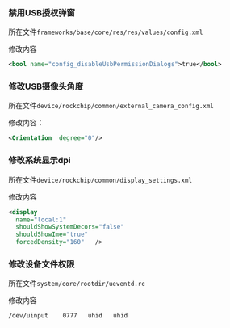 ###  禁用USB授权弹窗

所在文件`frameworks/base/core/res/res/values/config.xml`

修改内容

```xml
<bool name="config_disableUsbPermissionDialogs">true</bool>
```

### 修改USB摄像头角度

所在文件`device/rockchip/common/external_camera_config.xml`

修改内容：

```xml
<Orientation  degree="0"/>
```

### 修改系统显示dpi

所在文件`device/rockchip/common/display_settings.xml`

修改内容

```xml
<display
  name="local:1"
  shouldShowSystemDecors="false"
  shouldShowIme="true"
  forcedDensity="160"	/>
```

### 修改设备文件权限

所在文件`system/core/rootdir/ueventd.rc`

修改内容

```shell
/dev/uinput    0777   uhid   uhid
```









